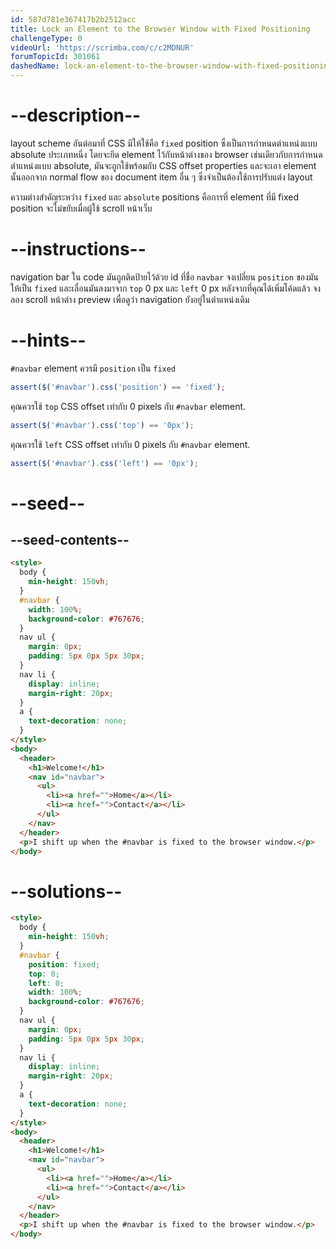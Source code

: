 ```yaml
---
id: 587d781e367417b2b2512acc
title: Lock an Element to the Browser Window with Fixed Positioning
challengeType: 0
videoUrl: 'https://scrimba.com/c/c2MDNUR'
forumTopicId: 301061
dashedName: lock-an-element-to-the-browser-window-with-fixed-positioning
---
```


# --description--

layout scheme อันต่อมาที่ CSS มีให้ใช้คือ `fixed` position ซึ่งเป็นการกำหนดตำแหน่งแบบ absolute ประเภทหนึ่ง โดยจะยึด element ไว้กับหน้าต่างของ browser
เช่นเดียวกับการกำหนดตำแหน่งแบบ absolute, มันจะถูกใช้พร้อมกับ CSS offset properties และจะเอา element นั้นออกจาก normal flow ของ document
item อื่น ๆ ซึ่งจำเป็นต้องใช้การปรับแต่ง layout

ความต่างสำคัญระหว่าง `fixed` และ `absolute` positions คือการที่ element ที่มี fixed position จะไม่ขยับเมื่อผู้ใช้ scroll หน้าเว็บ

# --instructions--

navigation bar ใน code มันถูกติดป้ายไว้ด้วย id ที่ชื่อ `navbar`
จงเปลี่ยน `position` ของมันให้เป็น `fixed` และเลื่อนมันลงมาจาก `top` 0 px และ `left` 0 px
หลังจากที่คุณได้เพิ่มโค้ดแล้ว จงลอง scroll หน้าต่าง preview เพื่อดูว่า navigation ยังอยู่ในตำแหน่งเดิม

# --hints--

`#navbar` element ควรมี `position` เป็น `fixed`

```js
assert($('#navbar').css('position') == 'fixed');
```

คุณควรใช้ `top` CSS offset เท่ากับ 0 pixels กับ `#navbar` element.

```js
assert($('#navbar').css('top') == '0px');
```

คุณควรใช้ `left` CSS offset เท่ากับ 0 pixels กับ `#navbar` element.

```js
assert($('#navbar').css('left') == '0px');
```

# --seed--

## --seed-contents--

```html
<style>
  body {
    min-height: 150vh;
  }
  #navbar {
    width: 100%;
    background-color: #767676;
  }
  nav ul {
    margin: 0px;
    padding: 5px 0px 5px 30px;
  }
  nav li {
    display: inline;
    margin-right: 20px;
  }
  a {
    text-decoration: none;
  }
</style>
<body>
  <header>
    <h1>Welcome!</h1>
    <nav id="navbar">
      <ul>
        <li><a href="">Home</a></li>
        <li><a href="">Contact</a></li>
      </ul>
    </nav>
  </header>
  <p>I shift up when the #navbar is fixed to the browser window.</p>
</body>
```

# --solutions--

```html
<style>
  body {
    min-height: 150vh;
  }
  #navbar {
    position: fixed;
    top: 0;
    left: 0;
    width: 100%;
    background-color: #767676;
  }
  nav ul {
    margin: 0px;
    padding: 5px 0px 5px 30px;
  }
  nav li {
    display: inline;
    margin-right: 20px;
  }
  a {
    text-decoration: none;
  }
</style>
<body>
  <header>
    <h1>Welcome!</h1>
    <nav id="navbar">
      <ul>
        <li><a href="">Home</a></li>
        <li><a href="">Contact</a></li>
      </ul>
    </nav>
  </header>
  <p>I shift up when the #navbar is fixed to the browser window.</p>
</body>
```
